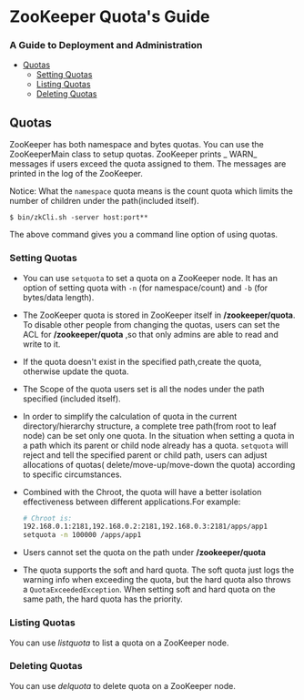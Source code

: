 <!--
Copyright 2002-2004 The Apache Software Foundation

Licensed under the Apache License, Version 2.0 (the "License");
you may not use this file except in compliance with the License.
You may obtain a copy of the License at

http://www.apache.org/licenses/LICENSE-2.0

Unless required by applicable law or agreed to in writing, software
distributed under the License is distributed on an "AS IS" BASIS,
WITHOUT WARRANTIES OR CONDITIONS OF ANY KIND, either express or implied.
See the License for the specific language governing permissions and
limitations under the License.
//-->

# ZooKeeper Quota's Guide

### A Guide to Deployment and Administration

* [Quotas](#zookeeper_quotas)
    * [Setting Quotas](#Setting+Quotas)
    * [Listing Quotas](#Listing+Quotas)
    * [Deleting Quotas](#Deleting+Quotas)

<a name="zookeeper_quotas"></a>

## Quotas

ZooKeeper has both namespace and bytes quotas. You can use the ZooKeeperMain class to setup quotas. ZooKeeper prints _
WARN_ messages if users exceed the quota assigned to them. The messages are printed in the log of the ZooKeeper.

Notice: What the `namespace` quota means is the count quota which limits the number of children under the path(included
itself).

    $ bin/zkCli.sh -server host:port**

The above command gives you a command line option of using quotas.

<a name="Setting+Quotas"></a>

### Setting Quotas

- You can use `setquota` to set a quota on a ZooKeeper node. It has an option of setting quota with
  `-n` (for namespace/count) and `-b` (for bytes/data length).

- The ZooKeeper quota is stored in ZooKeeper itself in **/zookeeper/quota**. To disable other people from changing the
  quotas, users can set the ACL for **/zookeeper/quota** ,so that only admins are able to read and write to it.

- If the quota doesn't exist in the specified path,create the quota, otherwise update the quota.

- The Scope of the quota users set is all the nodes under the path specified (included itself).

- In order to simplify the calculation of quota in the current directory/hierarchy structure, a complete tree path(from
  root to leaf node)
  can be set only one quota. In the situation when setting a quota in a path which its parent or child node already has
  a quota. `setquota` will reject and tell the specified parent or child path, users can adjust allocations of quotas(
  delete/move-up/move-down the quota)
  according to specific circumstances.

- Combined with the Chroot, the quota will have a better isolation effectiveness between different applications.For
  example:

    ```bash
    # Chroot is:
    192.168.0.1:2181,192.168.0.2:2181,192.168.0.3:2181/apps/app1
    setquota -n 100000 /apps/app1
    ```

- Users cannot set the quota on the path under **/zookeeper/quota**

- The quota supports the soft and hard quota. The soft quota just logs the warning info when exceeding the quota, but
  the hard quota also throws a `QuotaExceededException`. When setting soft and hard quota on the same path, the hard
  quota has the priority.

<a name="Listing+Quotas"></a>

### Listing Quotas

You can use _listquota_ to list a quota on a ZooKeeper node.

<a name="Deleting+Quotas"></a>

### Deleting Quotas

You can use _delquota_ to delete quota on a ZooKeeper node.


